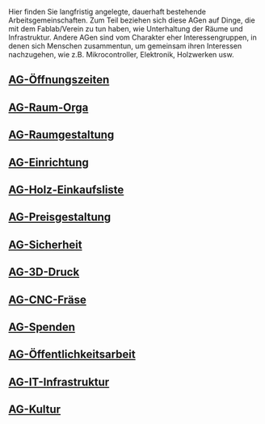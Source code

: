 Hier finden Sie langfristig angelegte, dauerhaft bestehende
Arbeitsgemeinschaften. Zum Teil beziehen sich diese AGen auf Dinge, die
mit dem Fablab/Verein zu tun haben, wie Unterhaltung der Räume und
Infrastruktur. Andere AGen sind vom Charakter eher Interessengruppen, in
denen sich Menschen zusammentun, um gemeinsam ihren Interessen
nachzugehen, wie z.B. Mikrocontroller, Elektronik, Holzwerken usw.

## [AG-Öffnungszeiten](AG-Öffnungszeiten "wikilink")

## [AG-Raum-Orga](AG-Raum-Orga "wikilink")

## [AG-Raumgestaltung](AG-Raumgestaltung "wikilink")

## [AG-Einrichtung](AG-Einrichtung "wikilink")

## [AG-Holz-Einkaufsliste](AG-Holz-Einkaufsliste "wikilink")

## [AG-Preisgestaltung](AG-Preisgestaltung "wikilink")

## [AG-Sicherheit](AG-Sicherheit "wikilink")

## [AG-3D-Druck](AG-3D-Druck "wikilink")

## [AG-CNC-Fräse](AG-CNC-Fräse "wikilink")

## [AG-Spenden](AG-Spenden "wikilink")

## [AG-Öffentlichkeitsarbeit](AG-Öffentlichkeitsarbeit "wikilink")

## [AG-IT-Infrastruktur](AG-IT-Infrastruktur "wikilink")

## [AG-Kultur](AG-Kultur "wikilink")